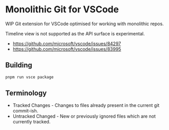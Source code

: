 # Monolithic Git for VSCode

WIP Git extension for VSCode optimised for working with monolithic repos.

Timeline view is not supported as the API surface is experimental.

- https://github.com/microsoft/vscode/issues/84297
- https://github.com/microsoft/vscode/issues/83995

## Building

```sh
pnpm run vsce package
```

## Terminology

* Tracked Changes - Changes to files already present in the current git commit-ish.
* Untracked Changed - New or previously ignored files which are not currently tracked.
